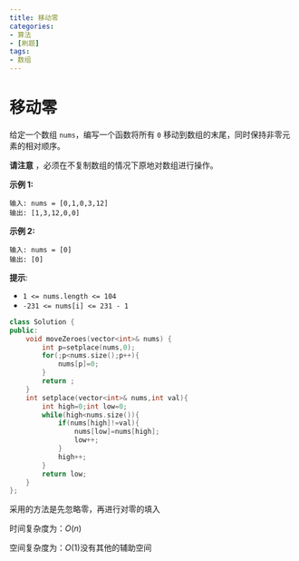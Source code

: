 ```yaml
---
title: 移动零
categories:
- 算法
- [刷题]
tags:
- 数组
---
```

<head>
    <script src="https://cdn.mathjax.org/mathjax/latest/MathJax.js?config=TeX-AMS-MML_HTMLorMML" type="text/javascript"></script>
    <script type="text/x-mathjax-config">
        MathJax.Hub.Config({
            tex2jax: {
            skipTags: ['script', 'noscript', 'style', 'textarea', 'pre'],
            inlineMath: [['$','$']]
            }
        });
    </script>
</head>

# 移动零

给定一个数组 `nums`，编写一个函数将所有 `0` 移动到数组的末尾，同时保持非零元素的相对顺序。

**请注意** ，必须在不复制数组的情况下原地对数组进行操作。

**示例 1:**

```
输入: nums = [0,1,0,3,12]
输出: [1,3,12,0,0]
```

**示例 2:**

```
输入: nums = [0]
输出: [0]
```

**提示**:

- `1 <= nums.length <= 104`
- `-231 <= nums[i] <= 231 - 1`

```c++
class Solution {
public:
    void moveZeroes(vector<int>& nums) {
        int p=setplace(nums,0);
        for(;p<nums.size();p++){
            nums[p]=0;
        }
        return ;
    }
    int setplace(vector<int>& nums,int val){
        int high=0;int low=0;
        while(high<nums.size()){
            if(nums[high]!=val){
                nums[low]=nums[high];
                low++;
            }
            high++;
        }
        return low;
    }
};
```

采用的方法是先忽略零，再进行对零的填入

时间复杂度为：$O(n)$

空间复杂度为：$O(1)$没有其他的辅助空间